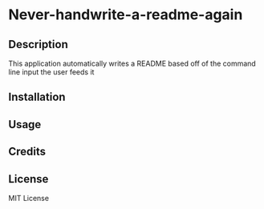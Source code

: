 # Never-handwrite-a-readme-again

## Description
This application automatically writes a README based off of the command line input the user feeds it

## Installation


## Usage


## Credits


## License
MIT License